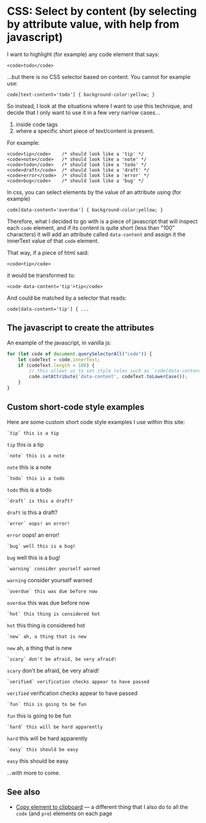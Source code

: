 # CSS: Select by content (by selecting by attribute value, with help from javascript)

I want to highlight (for example) any code element that says:

	<code>todo</code>

...but there is no CSS selector based on content. You cannot for example use:

	code[text-content='todo'] { background-color:yellow; }


So instead, I look at the situations where I want to use this technique, and decide that I only want to use it in a few very narrow cases...

1. inside code tags
2. where a specific short piece of text/content is present.

For example:

	<code>tip</code>	/* should look like a 'tip' */
	<code>note</code>	/* should look like a 'note' */
	<code>todo</code>	/* should look like a 'todo' */
	<code>draft</code>	/* should look like a 'draft' */
	<code>error</code>	/* should look like a 'error' */
	<code>bug</code>	/* should look like a 'bug' */



In css, you can select elements by the value of an attribute using (for example)

	code[data-content='overdue'] { background-color:yellow; }

Therefore, what I decided to go with is a piece of javascript that will inspect each `code` element, and if its content is quite short (less than "100" characters) it will add an attribute called `data-content` and assign it the innerText value of that `code` element.

That way, if a piece of html said:

	<code>tip</code>

it would be transformed to:

	<code data-content='tip'>tip</code>


And could be matched by a selector that reads:

	code[data-content='tip'] { ...


## The javascript to create the attributes


An example of the javascript, in vanilla js:


```javascript
for (let code of document.querySelectorAll("code")) {
	let codeText = code.innerText;
	if (codeText.length < 100) {
		// this allows us to set style rules such as `code[data-content='tip']::after { content: " 💡";}`
		code.setAttribute('data-content', codeText.toLowerCase());
	}
}
```

## Custom short-code style examples 

Here are some custom short code style examples I use within this site:


	`tip` this is a tip

`tip` this is a tip

	`note` this is a note

`note` this is a note

	`todo` this is a todo

`todo` this is a todo

	`draft` is this a draft?

`draft` is this a draft?

	`error` oops! an error!

`error` oops! an error!

	`bug` well this is a bug!

`bug` well this is a bug!

	`warning` consider yourself warned

`warning` consider yourself warned

	`overdue` this was due before now

`overdue` this was due before now

	`hot` this thing is considered hot

`hot` this thing is considered hot

	`new` ah, a thing that is new

`new` ah, a thing that is new

	`scary` don't be afraid, be very afraid!

`scary` don't be afraid, be very afraid!

	`verified` verification checks appear to have passed

`verified` verification checks appear to have passed

	`fun` this is going to be fun

`fun` this is going to be fun

	`hard` this will be hard apparently

`hard` this will be hard apparently

	`easy` this should be easy

`easy` this should be easy



...with more to come.



## See also 

- [Copy element to clipboard](../javascript/copy_element_to_clipboard.md) &mdash; a different thing that I also do to all the `code` (and `pre`) elements on each page